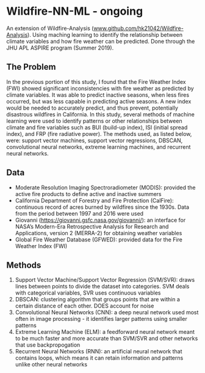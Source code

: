 # Wildfire-NN-ML - ongoing
An extension of Wildfire-Analysis (www.github.com/hk21042/Wildfire-Analysis). Using maching learning to identify the relationship between climate variables and how fire weather can be predicted. Done through the JHU APL ASPIRE program (Summer 2019).

## The Problem
In the previous portion of this study, I found that the Fire Weather Index (FWI) showed significant inconsistencies with fire weather as predicted by climate variables. It was able to predict inactive seasons, when less fires occurred, but was less capable in predicting active seasons. A new index would be needed to accurately predict, and thus prevent, potentially disastrous wildfires in California. In this study, several methods of machine learning were used to identify patterns or other relationships between climate and fire variables such as BUI (build-up index), ISI (initial spread index), and FRP (fire radiative power). The methods used, as listed below, were: support vector machines, support vector regressions, DBSCAN, convolutional neural networks, extreme learning machines, and recurrent neural networks.  

## Data
- Moderate Resolution Imaging Spectroradiometer (MODIS): provided the active fire products to define active and inactive summers
- California Department of Forestry and Fire Protection (CalFire): continuous record of acres burned by wildfires since the 1930s. Data from the period between 1997 and 2016 were used
- Giovanni (https://giovanni.gsfc.nasa.gov/giovanni/): an interface for NASA’s Modern-Era Retrospective Analysis for Research and Applications, version 2 (MERRA-2) for obtaining weather variables
- Global Fire Weather Database (GFWED): provided data for the Fire Weather Index (FWI)

## Methods
1. Support Vector Machine/Support Vector Regression (SVM/SVR): draws lines between points to divide the dataset into categories. SVM deals with categorical variables, SVR uses continuous variables
2. DBSCAN: clustering algorithm that groups points that are within a certain distance of each other. DOES account for noise
3. Convolutional Neural Networks (CNN): a deep neural network used most often in image processing - it identifies larger patterns using smaller patterns
4. Extreme Learning Machine (ELM): a feedforward neural network meant to be much faster and more accurate than SVM/SVR and other networks that use backpropogation
5. Recurrent Neural Networks (RNN): an artificial neural network that contains loops, which means it can retain information and patterns unlike other neural networks
